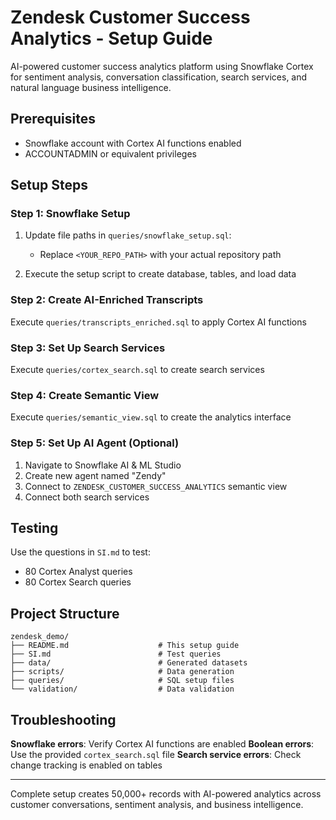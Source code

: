 # Zendesk Customer Success Analytics - Setup Guide

AI-powered customer success analytics platform using Snowflake Cortex for sentiment analysis, conversation classification, search services, and natural language business intelligence.

## Prerequisites

- Snowflake account with Cortex AI functions enabled
- ACCOUNTADMIN or equivalent privileges

## Setup Steps

### Step 1: Snowflake Setup

1. Update file paths in `queries/snowflake_setup.sql`:
   - Replace `<YOUR_REPO_PATH>` with your actual repository path

2. Execute the setup script to create database, tables, and load data

### Step 2: Create AI-Enriched Transcripts

Execute `queries/transcripts_enriched.sql` to apply Cortex AI functions

### Step 3: Set Up Search Services

Execute `queries/cortex_search.sql` to create search services

### Step 4: Create Semantic View

Execute `queries/semantic_view.sql` to create the analytics interface

### Step 5: Set Up AI Agent (Optional)

1. Navigate to Snowflake AI & ML Studio
2. Create new agent named "Zendy"
3. Connect to `ZENDESK_CUSTOMER_SUCCESS_ANALYTICS` semantic view
4. Connect both search services

## Testing

Use the questions in `SI.md` to test:
- 80 Cortex Analyst queries
- 80 Cortex Search queries

## Project Structure

```
zendesk_demo/
├── README.md                    # This setup guide
├── SI.md                        # Test queries
├── data/                        # Generated datasets
├── scripts/                     # Data generation
├── queries/                     # SQL setup files
└── validation/                  # Data validation
```

## Troubleshooting

**Snowflake errors**: Verify Cortex AI functions are enabled
**Boolean errors**: Use the provided `cortex_search.sql` file
**Search service errors**: Check change tracking is enabled on tables

---

Complete setup creates 50,000+ records with AI-powered analytics across customer conversations, sentiment analysis, and business intelligence.